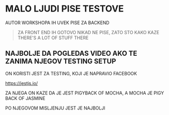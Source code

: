 # MALO LJUDI PISE TESTOVE

AUTOR WORKSHOPA IH UVEK PISE ZA BACKEND

> ZA FRONT END IH GOTOVO NIKAD NE PISE, ZATO STO KAKO KAZE THERE'S A LOT OF STUFF THERE

## NAJBOLJE DA POGLEDAS VIDEO AKO TE ZANIMA NJEGOV TESTING SETUP

ON KORISTI JEST ZA TESTING, KOJI JE NAPRAVIO FACEBOOK

<https://jestjs.io/>

ZA NJEGA ON KAZE DA JE JEST PIGYBACK OF MOCHA, A MOCHA JE PIGY BACK OF JASMINE

PO NJEGOVOM MISLJENJU JEST JE NAJBOLJI
